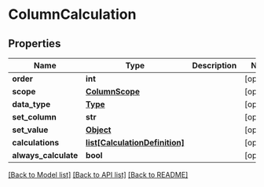 # ColumnCalculation

## Properties
Name | Type | Description | Notes
------------ | ------------- | ------------- | -------------
**order** | **int** |  | [optional] 
**scope** | [**ColumnScope**](ColumnScope.md) |  | [optional] 
**data_type** | [**Type**](Type.md) |  | [optional] 
**set_column** | **str** |  | [optional] 
**set_value** | [**Object**](Object.md) |  | [optional] 
**calculations** | [**list[CalculationDefinition]**](CalculationDefinition.md) |  | [optional] 
**always_calculate** | **bool** |  | [optional] 

[[Back to Model list]](../README.md#documentation-for-models) [[Back to API list]](../README.md#documentation-for-api-endpoints) [[Back to README]](../README.md)

